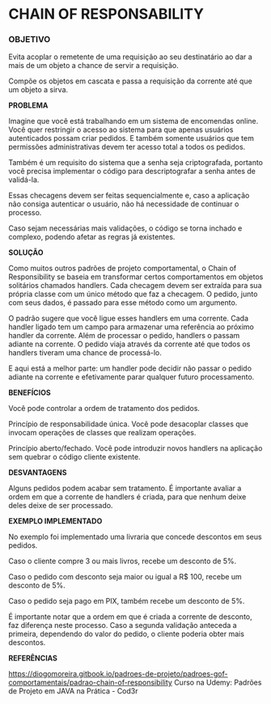<h1>CHAIN OF RESPONSABILITY</h1>

<h3>OBJETIVO</h3><p>
Evita acoplar o remetente de uma requisição ao seu destinatário ao dar a mais de um objeto a chance de servir a requisição.<p>
Compõe os objetos em cascata e passa a requisição da corrente até que um objeto a sirva.<p>

<b>PROBLEMA</b><p>
Imagine que você está trabalhando em um sistema de encomendas online. Você quer restringir o acesso ao sistema para que apenas usuários autenticados possam criar pedidos. E também somente usuários que tem permissões administrativas devem ter acesso total a todos os pedidos.<p>
Também é um requisito do sistema que a senha seja criptografada, portanto você precisa implementar o código para descriptografar a senha antes de validá-la.<p>
Essas checagens devem ser feitas sequencialmente e, caso a aplicação não consiga autenticar o usuário, não há necessidade de continuar o processo.<p>
Caso sejam necessárias mais validações, o código se torna inchado e complexo, podendo afetar as regras já existentes.<p>

<b>SOLUÇÃO</b><p>
Como muitos outros padrões de projeto comportamental, o Chain of Responsibility se baseia em transformar certos comportamentos em objetos solitários chamados handlers. Cada checagem devem ser extraída para sua própria classe com um único método que faz a checagem. O pedido, junto com seus dados, é passado para esse método como um argumento.<p>
O padrão sugere que você ligue esses handlers em uma corrente. Cada handler ligado tem um campo para armazenar uma referência ao próximo handler da corrente. Além de processar o pedido, handlers o passam adiante na corrente. O pedido viaja através da corrente até que todos os handlers tiveram uma chance de processá-lo.<p>
E aqui está a melhor parte: um handler pode decidir não passar o pedido adiante na corrente e efetivamente parar qualquer futuro processamento.<p>

<b>BENEFÍCIOS</b><p>
Você pode controlar a ordem de tratamento dos pedidos.<p>
Princípio de responsabilidade única. Você pode desacoplar classes que invocam operações de classes que realizam operações.<p>
Princípio aberto/fechado. Você pode introduzir novos handlers na aplicação sem quebrar o código cliente existente.<p>

<b>DESVANTAGENS</b><p>
Alguns pedidos podem acabar sem tratamento.
É importante avaliar a ordem em que a corrente de handlers é criada, para que nenhum deixe deles deixe de ser processado.

<b>EXEMPLO IMPLEMENTADO</b></p>
No exemplo foi implementado uma livraria que concede descontos em seus pedidos.<p>
Caso o cliente compre 3 ou mais livros, recebe um desconto de 5%.<p>
Caso o pedido com desconto seja maior ou igual a R$ 100, recebe um desconto de 5%.<p>
Caso o pedido seja pago em PIX, também recebe um desconto de 5%.<p>
É importante notar que a ordem em que é criada a corrente de desconto, faz diferença neste processo. Caso a segunda validação anteceda a primeira, dependendo do valor do pedido, o cliente poderia obter mais descontos.

<b>REFERÊNCIAS</b><p>
https://diogomoreira.gitbook.io/padroes-de-projeto/padroes-gof-comportamentais/padrao-chain-of-responsibility
Curso na Udemy: Padrões de Projeto em JAVA na Prática - Cod3r
